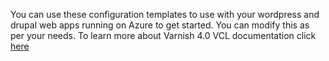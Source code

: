 You can use these configuration templates to use with your wordpress and drupal web apps running on Azure to get started. You can modify this as per your needs. To learn more about Varnish 4.0 VCL documentation click [here](https://www.varnish-cache.org/docs/4.0/reference/vcl.html)

